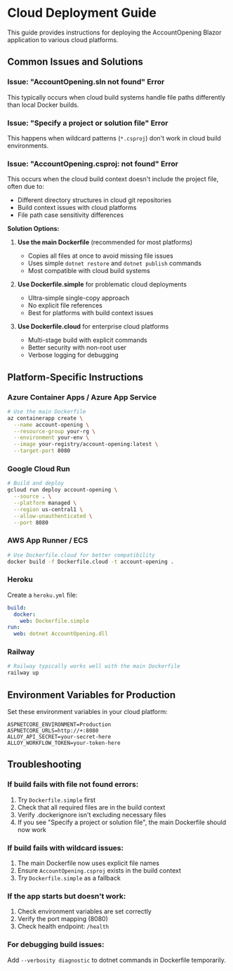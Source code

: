 # Cloud Deployment Guide

This guide provides instructions for deploying the AccountOpening Blazor application to various cloud platforms.

## Common Issues and Solutions

### Issue: "AccountOpening.sln not found" Error
This typically occurs when cloud build systems handle file paths differently than local Docker builds.

### Issue: "Specify a project or solution file" Error  
This happens when wildcard patterns (`*.csproj`) don't work in cloud build environments.

### Issue: "AccountOpening.csproj: not found" Error
This occurs when the cloud build context doesn't include the project file, often due to:
- Different directory structures in cloud git repositories
- Build context issues with cloud platforms
- File path case sensitivity differences

**Solution Options:**

1. **Use the main Dockerfile** (recommended for most platforms)
   - Copies all files at once to avoid missing file issues
   - Uses simple `dotnet restore` and `dotnet publish` commands
   - Most compatible with cloud build systems

2. **Use Dockerfile.simple** for problematic cloud deployments
   - Ultra-simple single-copy approach
   - No explicit file references
   - Best for platforms with build context issues

3. **Use Dockerfile.cloud** for enterprise cloud platforms
   - Multi-stage build with explicit commands
   - Better security with non-root user
   - Verbose logging for debugging

## Platform-Specific Instructions

### Azure Container Apps / Azure App Service
```bash
# Use the main Dockerfile
az containerapp create \
  --name account-opening \
  --resource-group your-rg \
  --environment your-env \
  --image your-registry/account-opening:latest \
  --target-port 8080
```

### Google Cloud Run
```bash
# Build and deploy
gcloud run deploy account-opening \
  --source . \
  --platform managed \
  --region us-central1 \
  --allow-unauthenticated \
  --port 8080
```

### AWS App Runner / ECS
```bash
# Use Dockerfile.cloud for better compatibility
docker build -f Dockerfile.cloud -t account-opening .
```

### Heroku
Create a `heroku.yml` file:
```yaml
build:
  docker:
    web: Dockerfile.simple
run:
  web: dotnet AccountOpening.dll
```

### Railway
```bash
# Railway typically works well with the main Dockerfile
railway up
```

## Environment Variables for Production

Set these environment variables in your cloud platform:
```
ASPNETCORE_ENVIRONMENT=Production
ASPNETCORE_URLS=http://+:8080
ALLOY_API_SECRET=your-secret-here
ALLOY_WORKFLOW_TOKEN=your-token-here
```

## Troubleshooting

### If build fails with file not found errors:
1. Try `Dockerfile.simple` first
2. Check that all required files are in the build context
3. Verify .dockerignore isn't excluding necessary files
4. If you see "Specify a project or solution file", the main Dockerfile should now work

### If build fails with wildcard issues:
1. The main Dockerfile now uses explicit file names
2. Ensure `AccountOpening.csproj` exists in the build context
3. Try `Dockerfile.simple` as a fallback

### If the app starts but doesn't work:
1. Check environment variables are set correctly
2. Verify the port mapping (8080)
3. Check health endpoint: `/health`

### For debugging build issues:
Add `--verbosity diagnostic` to dotnet commands in Dockerfile temporarily.
